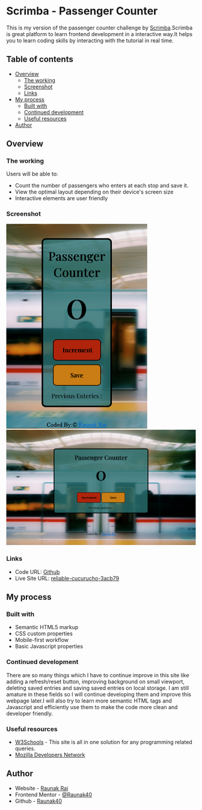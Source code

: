 # Scrimba - Passenger Counter

This is my version of the passenger counter challenge by [Scrimba](https://scrimba.com/).Scrimba is great platform to learn frontend development in a interactive way.It helps you to learn coding skills by interacting with the tutorial in real time.

## Table of contents

- [Overview](#overview)
  - [The working](#the-working)
  - [Screenshot](#screenshot)
  - [Links](#links)
- [My process](#my-process)
  - [Built with](#built-with)
  - [Continued development](#continued-development)
  - [Useful resources](#useful-resources)
- [Author](#author)

## Overview

### The working

Users will be able to:

- Count the number of passengers who enters at each stop and save it.
- View the optimal layout depending on their device's screen size
- Interactive elements are user friendly

### Screenshot

![](image/Mobile-preview.png)
![](image/Desktop-preview.png)

### Links

- Code URL: [Github](https://github.com/Raunak40/Passenger_Counter_2.0)
- Live Site URL: [reliable-cucurucho-3acb79](https://reliable-cucurucho-3acb79.netlify.app)

## My process

### Built with

- Semantic HTML5 markup
- CSS custom properties
- Mobile-first workflow
- Basic Javascript properties

### Continued development

There are so many things which I have to continue improve in this site like adding a refresh/reset button, improving background on small viewport, deleting saved entries and saving saved entries on local storage. I am still amature in these fields so I will continue developing them and improve this webpage later.I will also try to learn more semantic HTML tags and Javascript and efficiently use them to make the code more clean and developer friendly.

### Useful resources

- [W3Schools](https://www.w3schools.com) - This site is all in one solution for any programming related queries.
- [Mozilla Developers Network](https://developer.mozilla.org/) 

## Author

- Website - [Raunak Raj](https://reliable-cucurucho-3acb79.netlify.app)
- Frontend Mentor - [@Raunak40](https://www.frontendmentor.io/profile/Raunak40)
- Github - [Raunak40](https://github.com/Raunak40)